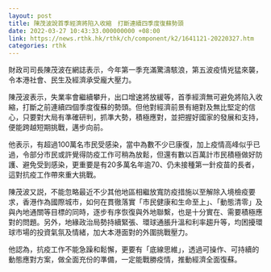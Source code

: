 ```yaml
---
layout: post
title: 陳茂波說首季經濟將陷入收縮　打斷連續四季度復蘇勢頭
date: 2022-03-27 10:43:33.000000000 +08:00
link: https://news.rthk.hk/rthk/ch/component/k2/1641121-20220327.htm
categories: rthk
---
```


財政司司長陳茂波在網誌表示，今年第一季充滿驚濤駭浪，第五波疫情兇猛來襲，令本港社會、民生及經濟承受龐大壓力。

陳茂波表示，失業率會繼續攀升，出口增速將放緩等，首季經濟無可避免將陷入收縮，打斷之前連續四個季度復蘇的勢頭。但他對經濟前景有絕對及無比堅定的信心，只要對大局有準確研判，抓準大勢，積極應對，並把握好國家的發展和支持，便能跨越短期挑戰，邁步向前。

他表示，有超過100萬名市民受感染，當中為數不少已康復，加上疫情高峰似乎已過，令部分市民或許覺得防疫工作可稍為放鬆，但還有數以百萬計市民積極做好防護、避免受到感染，更重要是有20多萬名年逾70、仍未接種第一針疫苗的長者，這對抗疫工作帶來重大挑戰。

陳茂波又説，不能忽略最近不少其他地區相繼放寬防疫措施以至解除入境檢疫要求，香港作為國際城市，如何在貫徹落實「市民健康和生命至上」、「動態清零」及與內地通關等目標的同時，逐步有序恢復與外地聯繫，也是十分實在、需要積極應對的問題。另外，地緣政治局勢持續緊張、環球通脹升溫和利率趨升等，均困擾環球市場的投資氣氛及情緒，加大本港面對的外圍挑戰壓力。

他認為，抗疫工作不能急躁和鬆懈，更要有「底線思維」，透過可操作、可持續的動態應對方案，做全面充份的準備，一定能戰勝疫情，推動經濟全面復蘇。

